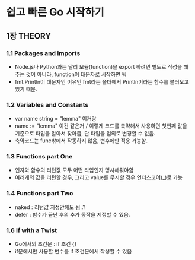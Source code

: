 # 쉽고 빠른 Go 시작하기

## 1장 THEORY

### 1.1 Packages and Imports

- Node.js나 Python과는 달리 모듈(function)을 export 하려면 별도로 작성을 해주는 것이 아니라, function이 대문자로 시작하면 됨
- fmt.Println이 대문자인 이유인 fmt라는 폴더에서 Println이라는 함수를 불러오고 있기 때문.

### 1.2 Variables and Constants

- var name string = "lemma" 이거랑
- name := "lemma" 이건 같은거 / 이렇게 코드를 축약해서 사용하면 첫번째 값을 기준으로 타입을 알아서 찾아줌, 단 타입을 임의로 변경할 수 없음.
- 축약코드는 func밖에서 작동하지 않음, 변수에만 적용 가능함.

### 1.3 Functions part One

- 인자와 함수의 리턴값 모두 어떤 타입인지 명시해줘야함
- 여러개의 값을 리턴할 경우, 그리고 value를 무시할 경우 언더스코어(\_)로 가능

### 1.4 Functions part Two

- naked : 리턴값 지정안해도 됨..?
- defer : 함수가 끝난 후의 추가 동작을 지정할 수 있음.

### 1.6 If with a Twist

- Go에서의 조건문 : if 조건 {}
- if문에서만 사용할 변수를 if 조건문에서 작성할 수 있음
